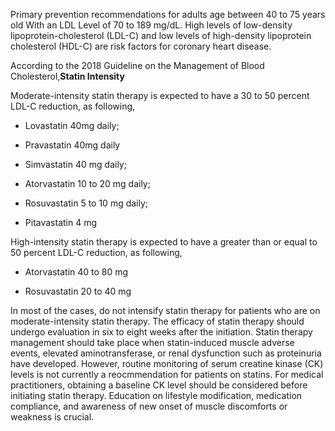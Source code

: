 Primary prevention recommendations for adults age between 40 to 75 years old With an LDL Level of 70 to 189 mg/dL. High levels of low-density lipoprotein-cholesterol (LDL-C) and low levels of high-density lipoprotein cholesterol (HDL-C) are risk factors for coronary heart disease.

According to the 2018 Guideline on the Management of Blood Cholesterol,**Statin Intensity**

Moderate-intensity statin therapy is expected to have a 30 to 50 percent LDL-C reduction, as following,

- Lovastatin 40mg daily;

- Pravastatin 40mg daily

- Simvastatin 40 mg daily;

- Atorvastatin 10 to 20 mg daily;

- Rosuvastatin 5 to 10 mg daily;

- Pitavastatin 4 mg

High-intensity statin therapy is expected to have a greater than or equal to 50 percent LDL-C reduction, as following,

- Atorvastatin 40 to 80 mg

- Rosuvastatin 20 to 40 mg

In most of the cases, do not intensify statin therapy for patients who are on moderate-intensity statin therapy. The efficacy of statin therapy should undergo evaluation in six to eight weeks after the initiation. Statin therapy management should take place when statin-induced muscle adverse events, elevated aminotransferase, or renal dysfunction such as proteinuria have developed. However, routine monitoring of serum creatine kinase (CK) levels is not currently a reocmmendation for patients on statins. For medical practitioners, obtaining a baseline CK level should be considered before initiating statin therapy. Education on lifestyle modification, medication compliance, and awareness of new onset of muscle discomforts or weakness is crucial.